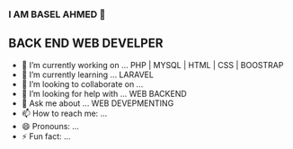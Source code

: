 ###  I AM BASEL AHMED 👋
## BACK END WEB DEVELPER

- 🔭 I’m currently working on ... PHP | MYSQL | HTML | CSS | BOOSTRAP
- 🌱 I’m currently learning ... LARAVEL
- 👯 I’m looking to collaborate on ...
- 🤔 I’m looking for help with ... WEB BACKEND
- 💬 Ask me about ... WEB DEVEPMENTING
- 📫 How to reach me: ...
- 😄 Pronouns: ...
- ⚡ Fun fact: ...
